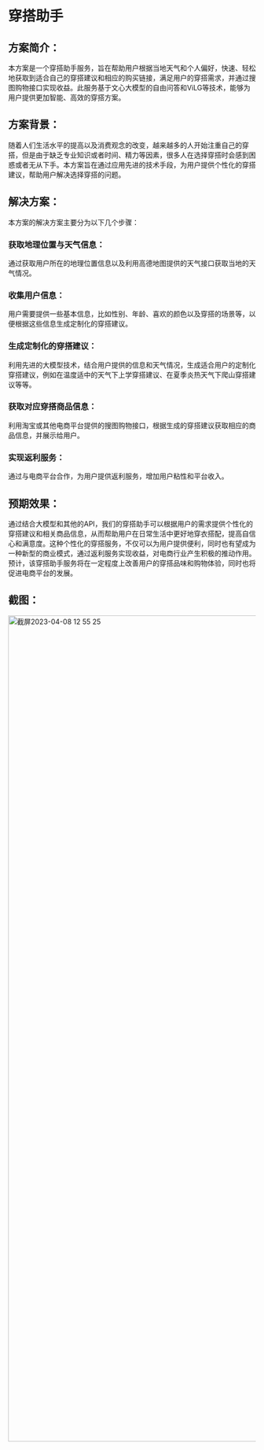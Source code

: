 # 穿搭助手

## 方案简介：
本方案是一个穿搭助手服务，旨在帮助用户根据当地天气和个人偏好，快速、轻松地获取到适合自己的穿搭建议和相应的购买链接，满足用户的穿搭需求，并通过搜图购物接口实现收益。此服务基于文心大模型的自由问答和ViLG等技术，能够为用户提供更加智能、高效的穿搭方案。

## 方案背景：
随着人们生活水平的提高以及消费观念的改变，越来越多的人开始注重自己的穿搭，但是由于缺乏专业知识或者时间、精力等因素，很多人在选择穿搭时会感到困惑或者无从下手。本方案旨在通过应用先进的技术手段，为用户提供个性化的穿搭建议，帮助用户解决选择穿搭的问题。

## 解决方案：
本方案的解决方案主要分为以下几个步骤：

### 获取地理位置与天气信息：
通过获取用户所在的地理位置信息以及利用高德地图提供的天气接口获取当地的天气情况。

### 收集用户信息：
用户需要提供一些基本信息，比如性别、年龄、喜欢的颜色以及穿搭的场景等，以便根据这些信息生成定制化的穿搭建议。

### 生成定制化的穿搭建议：
利用先进的大模型技术，结合用户提供的信息和天气情况，生成适合用户的定制化穿搭建议，例如在温度适中的天气下上学穿搭建议、在夏季炎热天气下爬山穿搭建议等等。

### 获取对应穿搭商品信息：
利用淘宝或其他电商平台提供的搜图购物接口，根据生成的穿搭建议获取相应的商品信息，并展示给用户。

### 实现返利服务：
通过与电商平台合作，为用户提供返利服务，增加用户粘性和平台收入。

## 预期效果：
通过结合大模型和其他的API，我们的穿搭助手可以根据用户的需求提供个性化的穿搭建议和相关商品信息，从而帮助用户在日常生活中更好地穿衣搭配，提高自信心和满意度。这种个性化的穿搭服务，不仅可以为用户提供便利，同时也有望成为一种新型的商业模式，通过返利服务实现收益，对电商行业产生积极的推动作用。预计，该穿搭助手服务将在一定程度上改善用户的穿搭品味和购物体验，同时也将促进电商平台的发展。

## 截图：
<img width="1680" alt="截屏2023-04-08 12 55 25" src="https://user-images.githubusercontent.com/1677888/231774570-7682765b-b33f-4793-bd14-ca79af6b6b45.png">
